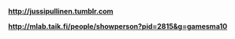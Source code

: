 __http://jussipullinen.tumblr.com__


__http://mlab.taik.fi/people/showperson?pid=2815&g=gamesma10__
